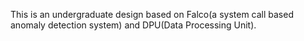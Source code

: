 This is an undergraduate design based on Falco(a system call based anomaly detection system) and DPU(Data Processing Unit).

